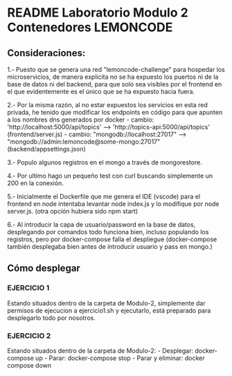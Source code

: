 # README Laboratorio Modulo 2 Contenedores LEMONCODE
## Consideraciones:
1.- Puesto que se genera una red "lemoncode-challenge" para hospedar los microservicios, de manera explicita no se ha expuesto los puertos ni de la base de datos ni del backend, para que solo sea visibles por el frontend en el que evidentemente es el único que se ha expuesto hacia fuera.

2.- Por la misma razón, al no estar expuestos los servicios en esta red privada, he tenido que modificar los endpoints en código para que apunten a los nombres dns generados por docker 
    - cambio: 'http://localhost:5000/api/topics' --> 'http://topics-api:5000/api/topics' (frontend/server.js)
    - cambio: "mongodb://localhost:27017" --> "mongodb://admin:lemoncode@some-mongo:27017" (backend/appsettings.json)

3.- Populo algunos registros en el mongo a través de mongorestore.

4.- Por ultimo hago un pequeño test con curl buscando simplemente un 200 en la conexión.

5.- Inicialmente el Dockerfile que me genera el IDE (vscode) para el frontend en node intentaba levantar node index.js y lo modifique por node server.js. (otra opción hubiera sido npm start)

6.- Al introducir la capa de usuario/password en la base de datos, desplegando por comandos todo funciona bien, incluso populando los registros, pero por docker-compose falla el despliegue (docker-compose también desplegaba bien antes de introducir usuario y pass en mongo.)

## Cómo desplegar
### EJERCICIO 1
Estando situados dentro de la carpeta de Modulo-2, simplemente dar permisos de ejecucion a ejercicio1.sh y ejecutarlo, está preparado para desplegarlo todo por nosotros.

### EJERCICIO 2
Estando situados dentro de la carpeta de Modulo-2:
    - Desplegar: docker-compose up
    - Parar: docker-compose stop
    - Parar y eliminar: docker compose down
